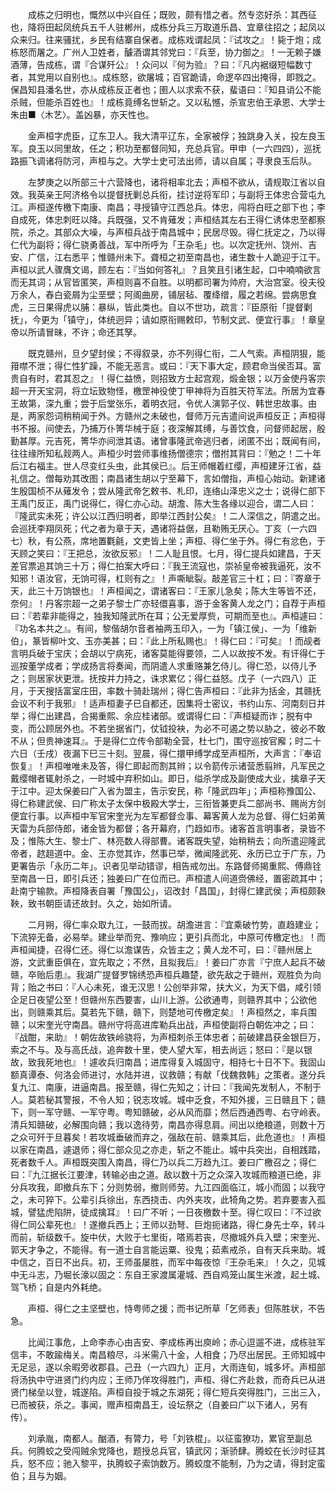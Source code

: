 <!-- { "loadSidebar": true } -->
　　成栋之归明也，慨然以中兴自任；既败，颇有惜之者。然专恣好杀：其西征也，降将田起凤统兵五千人驻郴州，成栋分兵三万取道乐昌、宜章往招之；起凤以众来归。往来骚扰，乡民有结寨自保者。成栋戏谓起凤：『试攻之』！毙于炮；成栋怒而屠之。广州人卫姓者，醵酒谓其邻党曰：『兵至，协力御之』！一无赖子嫌酒薄，告成栋，谓『合谋歼公』！众问以『何为验』？曰：『凡内裾缀短幅数寸者，其党用以自别也』。成栋怒，欲屠城；百官跪请，命逻卒四出掩得，即戮之。保昌知县潘名世，亦从成栋反正者也；圉人以求索不获，蜚语曰：『知县诮公不能杀贼，但能杀百姓也』！成栋竟缚名世斩之。又以私憾，杀宣忠伯王承恩、大学士朱由■〈木艺〉。盖凶暴，亦天性也。

　　金声桓字虎臣，辽东卫人。我大清平辽东，全家被俘；独跳身入关，投左良玉军。良玉以同里故，任之；积功至都督同知，充总兵官。甲申（一六四四），巡抚路振飞调诸将防河，声桓与之。大学士史可法出师，请以自属；寻隶良玉后队。

　　左梦庚之以所部三十六营降也，诸将相率北去；声桓不欲从，请规取江省以自效。我英亲王阿济格令以提督抚剿总兵衔，挂讨逆将军印；与副将王体忠合营屯九江。声桓遂传檄下南康、南昌；寻授镇守江西总兵。体忠，闯将白旺之部下也；李自成死，体忠刺旺以降。兵既强，又不肯薙发；声桓结其左右王得仁诱体忠至都察院，杀之。其部众大噪，与声桓兵战于南昌城中；民居尽毁。得仁抚定之，乃以得仁代为副将；得仁骁勇善战，军中所呼为「王杂毛」也。以次定抚州、饶州、吉安、广信，江右悉平；惟赣州未下。聋桓之初至南昌也，诸生数十人跪迎于江干。声桓以武人骤膺文谒，顾左右：『当如何答礼』？且笑且引诸生起，口中喃喃欲言而无其词；从官皆匿笑，声桓则喜不自胜。以明都司署为帅府，大治宫室。役夫役万余人，舂白瓷屑为尘垩壁；阿阁曲房，铺层毡、覆绛缯，履之若绵。尝病思食虎，三日果得虎以脯：暴纵，皆此类也。自以不世功，疏言：『臣原衔「提督剿抚」，今更为「镇守」，体统迥异；请如原衔赐敕印，节制文武、便宜行事』！章皇帝以所请冒昧，不许；命还其孥。

　　既克赣州，旦夕望封侯；不得叙录，亦不列得仁衔，二人气索。声桓阴狠，能箝噤不泄；得仁性犷躁，不能无恶言。或曰：『天下事大定，顾君命当侯否耳。富贵自有时，君其忍之』！得仁益愤，则招致方士起宫观，煅金银；以万金使丹客宗超一开天宝洞，将立坛致物怪，檄罡神役使丁甲神将为百胜天符军法。所居为宜春王故第，深九重；尝于后堂张乐，着明衣冠，令优人演郭子仪、韩世忠故事。由是，两家怨词稍稍闻于外。方赣州之未破也，督师万元吉遣间说声桓反正；声桓得书不报。间使去，乃捕万仆箐华械于庭；夜深解其缚，与善饮食，问督师起居，殷勤甚厚。元吉死，箐华亦间泄其语。诸曾事隆武帝逃归者，闭匿不出；既闻有间，往往缘所知私觌两人。声桓少时尝师事维扬僧德宗；僧拊其背曰：『勉之！二十年后江右福主。世人尽变红头虫，此其侯已』。后王师帽着红缨，声桓建牙江省，益礼信之。僧每劝其改图；南昌诸生胡以宁至幕下，言如僧指，声桓心始动。新建诸生殷国桢不从薙发令；尝从隆武帝乞敕书、札印，连络山泽忠义之士；说得仁部下王禹门反正，禹门说得仁，得仁亦心动。胡澹、陈大生各缘以迎合，谓二人曰：『隆武实未死；许公以江西归明者，即举江西封公矣』！二人深信之，阴遣之出。会巡抚李翔凤死；代之者为章于天，遇诸将益倨，且勒贿无厌心。丁亥（一六四七）秋，有公燕，席地置氍毹，文吏皆上坐；声桓、得仁坐于外。得仁有忿色，于天顾之笑曰：『王把总，汝欲反邪』！二人耻且恨。七月，得仁提兵如建昌，于天差官票追其饷三十万；得仁拍案大呼曰：『我王流寇也，崇祯皇帝被我逼死，汝不知邪！语汝官，无饷可得，杠则有之』！声嘶眦裂。敲差官三十杠；曰：『寄章于天，此三十万饷银也』！声桓闻之，谓诸客曰：『王家儿急矣；陈大生等皆不还，奈何』！丹客宗超一之弟子黎士广亦轻儇喜事，游于金客黄人龙之门；自荐于声桓曰：『若辈非能得之，独我知隆武所在耳；公无爱厚赀，可期而至也』。声桓遽曰：『功名本共之』。有间，黎偕胡尔音者袖两玉印入，一为「镇江侯」、一为「维新伯」，篆皆柳叶文、玉亦美甚；曰：『此上所私赐也』！得仁曰：『可矣』！而觇者言明兵破于宝庆；会胡以宁病死，诸客莫能得要领，二人以故按不发。有讦得仁于巡按董学成者；学成扬言将奏闻，而阴遣人求重赂兼乞侍儿。得仁恐，以侍儿予之；则居家状更泄。抚按并力持之，诛求累亿；得仁益怒。戊子（一六四八）正月，于天搜括富室庄田，率数十骑赴瑞州；得仁告声桓曰：『此非为括金，其赣抚会议不利于我邪』！适声桓妻子已自都还，因集将士密议，书约山东、河南刻日并举；得仁出建昌，合揭重熙、余应桂诸部。或谓得仁曰：『声桓疑而诈；脱有中变，而公顾居外也。不若坐据省门，仗钺投袂，为必不可遏之势以胁之，彼必不敢不从；但贵神速耳』。于是得仁立传令部勒全营，杜七门，围守巡按官廨；时二十六日（壬戌）夜漏下巳三十刻。翌晨，得仁擐甲缚学成至声桓所，大声言：『奉诏恢复』！声桓唯唯未及答，得仁即起而割其辫；以令箭传示诸营悉翦辫，凡军民之戴缨帽者辄射杀之，一时城中弃积如山。即日，缢杀学成及副使成大业，擒章子天于江中。迎太保姜曰广入省为盟主，告示安民，称「隆武四年」；声桓称豫国公、得仁称建武侯、曰广称太子太保中极殿大学士，三衔皆兼吏兵二部尚书、赐尚方剑便宜行事。以声桓中军官宋奎光为左军都督佥事、幕客黄人龙为总督、得仁妇弟黄天雷为兵部侍郎，诸金皆为都督；各开幕府，门趋如市。诸客首言明事者，录皆不及；惟陈大生、黎士广、林亮数人得部曹。诸客既失望，始稍稍去；向所遣迎隆武帝者，趑趄道中。金、王亦觉其诈，然事已举，微闻隆武死、永历已立于广东，乃更署告示「永历二年」。识者见举动错谬，相告戒勿出。东路督师揭重熙、傅鼎铨至南昌一日，即引兵还；独姜曰广在位而已。声桓遣人间道赍佛经，置密疏其中；赴南宁输款。声桓降表自署「豫国公」，诏改封「昌国」，封得仁建武侯；声桓颇鞅鞅，致书朝臣请还故封。久之，始如所请。

　　二月朔，得仁率众取九江，一鼓而拔。胡澹进言：『宜乘破竹势，直趋建业；下流猝无备，必易举。建业举而兖、豫响应；更引兵而北，中原可传檄定也』！而声桓闻捷，召得仁还。得仁以澹谋告，众皆主之；黄人龙不可，曰：『赣州居上游，文武重臣俱在，宜先取之；不然，且拟我后』！姜曰广亦言『宁庶人起兵不破赣，卒贻后患』。我湖广提督罗锦绣恐声桓兵趣楚，欲先敌之于赣州，观胜负为向背；贻之书曰：『人心未死，谁无汉思！公创举非常，扶大义，为天下倡，咸引领企足日夜望公至！但赣州东西要害，山川上游。公欲通粤，则赣界其中；公欲他出，则赣乘其后。莫若先下赣，赣下，则楚地可传檄定矣』！声桓然之，率兵围赣；以宋奎光守南昌。赣州守将高进库勒兵出战，声桓使副将白朝佐冲之；曰：『战酣，来助』！朝佐故铁岭骁将，为声桓刺杀王体忠者；前破建昌获金银巨万，索之不与。及与高氏战，追奔数十里，使人望大军，相去尚远；怒曰：『是以银故，致我死地也』！遽收兵归南昌；进库得复入城固守，相持七十日不下。我固山额真谭泰、何洛会师进讨，水陆并进，议救赣；有献「伐魏救韩」之策者。遂分兵复九江、南康，进逼南昌。报至赣，得仁先知之；计曰：『我闻先发制人，不制于人。莫若秘其警报，不令人知；锐志攻城。城中乏食，不知外援，三日赣且下；赣下，则一军守赣、一军守粤。粤知赣破，必从风而靡；然后西通西粤、右守岭表。清兵知赣破，必解围向赣；我以逸待劳，南昌亦得息肩。间出以绝粮道，则数十万之众可歼于旦暮矣！若攻城垂破而弃之，强敌在前、赣乘其后，此危道也』！声桓以家在南昌，遽退师；得仁部众见之亦走，斩之不能止。城中兵突出，自相践踏，死者数千人。声桓既突围入南昌，得仁乃以兵二万趋九江。姜曰广檄召之；得仁曰：『九江据长江要津，转输必由之道。敌以数十万之众深入攻城而粮道已绝，非分兵攻我，即撤兵东下；分则势弱，撤则师劳。九江四面临江，城小而固；以我守之，未可猝下。公辈引兵徐出，东西挠击、内外夹攻，此犄角之势。若弃要害入孤城，譬猛虎陷阱，徒成擒耳』！曰广不听；一日夜檄数十至。得仁叹曰：『不过欲得仁同公辈死也』！遂撤兵西上；王师以劲弩、巨炮扼诸路，得仁身先士卒，转斗而前，斩级数千。旋中伏，大败于七里街，嗒焉若丧，尽撤城外兵入壁；宋奎光、郭天才争之，不能得。有一道士自言能运粟、役鬼；茹素戒杀，自有天兵来助。城中信之，百日不出兵。初，王师虽屡胜，而军中每夜惊『王杂毛来』！久之，见城中无斗志，乃堀长濠以固之：东自王家渡属灌城、西自鸡笼山属生米渡，起土城、驾飞桥；自是内外耗绝。

　　声桓、得仁之主坚壁也，恃粤师之援；而书记所草「乞师表」但陈胜状，不告急。

　　比闻江事危，上命李赤心由吉安、李成栋再出庾岭；赤心逗遛不进，成栋驻军信丰，不敢踰梅关。南昌粮尽，斗米需八十金，人相食；乃尽出居民。王师知城中无足忌，遂以余暇旁收郡县。己丑（一六四九）正月，大雨连旬，城多坏。声桓部将汤执中守进贤门约内应；王师乃佯攻得胜门，声桓、得仁齐赴救，而奇兵已从进贤门梯垒以登，城遂陷。声桓自投于城之东湖死；得仁短兵突得胜门，三出三入，已而被获，杀之。事闻，赠声桓南昌王，设坛祭之（自姜曰广以下诸人，另有传）。

　　刘承胤，南都人。酗酒，有膂力，号「刘铁棍」。以征蛮獠功，累官至副总兵。何腾蛟之受闯贼余党降也，题授总兵官，镇武冈；渐骄肆。腾蛟在长沙时征其兵，怒不应；驰入黎平，执腾蛟子索饷数万。腾蛟度不能制，乃为之请，得封定蛮伯；且与为姻。


